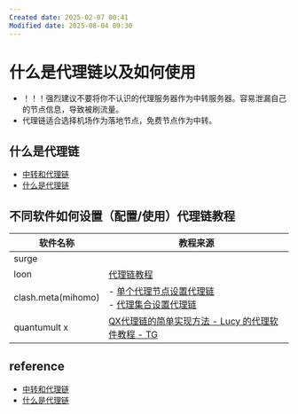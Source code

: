 ```yaml
---
Created date: 2025-02-07 00:41
Modified date: 2025-08-04 09:30
---
```

# 什么是代理链以及如何使用

- ！！！强烈建议不要将你不认识的代理服务器作为中转服务器。容易泄漏自己的节点信息，导致被刷流量。
- 代理链适合选择机场作为落地节点，免费节点作为中转。

## 什么是代理链

- [中转和代理链](https://github.com/LaolunsiG/XiaoE_PCR/blob/main/Agency_Wiki/%E4%B8%AD%E8%BD%AC%E5%92%8C%E4%BB%A3%E7%90%86%E9%93%BE/%E4%B8%AD%E8%BD%AC-%E4%BB%A3%E7%90%86%E9%93%BE.pdf)
- [什么是代理链](https://github.com/LaolunsiG/XiaoE_PCR/blob/main/Agency_Wiki/%E4%B8%AD%E8%BD%AC-%E4%BB%A3%E7%90%86%E9%93%BE.pdf)

## 不同软件如何设置（配置/使用）代理链教程

| 软件名称               | 教程来源                                                                                                                             |
| ------------------ | -------------------------------------------------------------------------------------------------------------------------------- |
| surge              |                                                                                                                                  |
| loon               | [代理链教程](https://coffee-elderberry-22b.notion.site/a48b7ec42e704b95bff9ba6396785bd4)                                              |
| clash.meta(mihomo) | - [单个代理节点设置代理链](https://wiki.metacubex.one/config/proxies/)<br>- [代理集合设置代理链](https://wiki.metacubex.one/config/proxy-providers/) |
| quantumult x       | [QX代理链的简单实现方法 - Lucy 的代理软件教程 - TG](https://t.me/Luca_Some/272)                                                                   |

## reference

- [中转和代理链](https://github.com/LaolunsiG/XiaoE_PCR/blob/main/Agency_Wiki/%E4%B8%AD%E8%BD%AC%E5%92%8C%E4%BB%A3%E7%90%86%E9%93%BE/%E4%B8%AD%E8%BD%AC-%E4%BB%A3%E7%90%86%E9%93%BE.pdf)
- [什么是代理链](https://github.com/LaolunsiG/XiaoE_PCR/blob/main/Agency_Wiki/%E4%B8%AD%E8%BD%AC-%E4%BB%A3%E7%90%86%E9%93%BE.pdf)